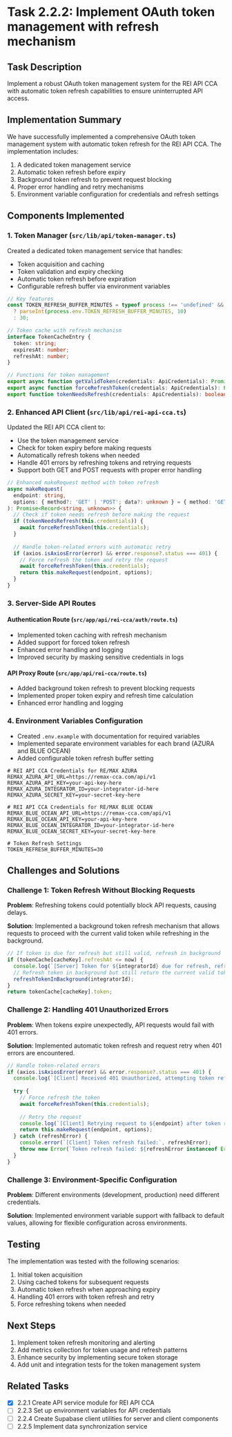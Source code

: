 # Task 2.2.2: Implement OAuth token management with refresh mechanism

## Task Description
Implement a robust OAuth token management system for the REI API CCA with automatic token refresh capabilities to ensure uninterrupted API access.

## Implementation Summary

We have successfully implemented a comprehensive OAuth token management system with automatic token refresh for the REI API CCA. The implementation includes:

1. A dedicated token management service
2. Automatic token refresh before expiry
3. Background token refresh to prevent request blocking
4. Proper error handling and retry mechanisms
5. Environment variable configuration for credentials and refresh settings

## Components Implemented

### 1. Token Manager (`src/lib/api/token-manager.ts`)

Created a dedicated token management service that handles:
- Token acquisition and caching
- Token validation and expiry checking
- Automatic token refresh before expiration
- Configurable refresh buffer via environment variables

```typescript
// Key features
const TOKEN_REFRESH_BUFFER_MINUTES = typeof process !== 'undefined' && process.env.TOKEN_REFRESH_BUFFER_MINUTES
  ? parseInt(process.env.TOKEN_REFRESH_BUFFER_MINUTES, 10)
  : 30;

// Token cache with refresh mechanism
interface TokenCacheEntry {
  token: string;
  expiresAt: number;
  refreshAt: number;
}

// Functions for token management
export async function getValidToken(credentials: ApiCredentials): Promise<string>
export async function forceRefreshToken(credentials: ApiCredentials): Promise<string>
export function tokenNeedsRefresh(credentials: ApiCredentials): boolean
```

### 2. Enhanced API Client (`src/lib/api/rei-api-cca.ts`)

Updated the REI API CCA client to:
- Use the token management service
- Check for token expiry before making requests
- Automatically refresh tokens when needed
- Handle 401 errors by refreshing tokens and retrying requests
- Support both GET and POST requests with proper error handling

```typescript
// Enhanced makeRequest method with token refresh
async makeRequest(
  endpoint: string, 
  options: { method?: 'GET' | 'POST'; data?: unknown } = { method: 'GET' }
): Promise<Record<string, unknown>> {
  // Check if token needs refresh before making the request
  if (tokenNeedsRefresh(this.credentials)) {
    await forceRefreshToken(this.credentials);
  }
  
  // Handle token-related errors with automatic retry
  if (axios.isAxiosError(error) && error.response?.status === 401) {
    // Force refresh the token and retry the request
    await forceRefreshToken(this.credentials);
    return this.makeRequest(endpoint, options);
  }
}
```

### 3. Server-Side API Routes

#### Authentication Route (`src/app/api/rei-cca/auth/route.ts`)

- Implemented token caching with refresh mechanism
- Added support for forced token refresh
- Enhanced error handling and logging
- Improved security by masking sensitive credentials in logs

#### API Proxy Route (`src/app/api/rei-cca/route.ts`)

- Added background token refresh to prevent blocking requests
- Implemented proper token expiry and refresh time calculation
- Enhanced error handling and logging

### 4. Environment Variables Configuration

- Created `.env.example` with documentation for required variables
- Implemented separate environment variables for each brand (AZURA and BLUE OCEAN)
- Added configurable token refresh buffer setting

```
# REI API CCA Credentials for RE/MAX AZURA
REMAX_AZURA_API_URL=https://remax-cca.com/api/v1
REMAX_AZURA_API_KEY=your-api-key-here
REMAX_AZURA_INTEGRATOR_ID=your-integrator-id-here
REMAX_AZURA_SECRET_KEY=your-secret-key-here

# REI API CCA Credentials for RE/MAX BLUE OCEAN
REMAX_BLUE_OCEAN_API_URL=https://remax-cca.com/api/v1
REMAX_BLUE_OCEAN_API_KEY=your-api-key-here
REMAX_BLUE_OCEAN_INTEGRATOR_ID=your-integrator-id-here
REMAX_BLUE_OCEAN_SECRET_KEY=your-secret-key-here

# Token Refresh Settings
TOKEN_REFRESH_BUFFER_MINUTES=30
```

## Challenges and Solutions

### Challenge 1: Token Refresh Without Blocking Requests

**Problem**: Refreshing tokens could potentially block API requests, causing delays.

**Solution**: Implemented a background token refresh mechanism that allows requests to proceed with the current valid token while refreshing in the background.

```typescript
// If token is due for refresh but still valid, refresh in background
if (tokenCache[cacheKey].refreshAt <= now) {
  console.log(`[Server] Token for ${integratorId} due for refresh, refreshing in background`);
  // Refresh token in background but still return the current valid token
  refreshTokenInBackground(integratorId);
}
return tokenCache[cacheKey].token;
```

### Challenge 2: Handling 401 Unauthorized Errors

**Problem**: When tokens expire unexpectedly, API requests would fail with 401 errors.

**Solution**: Implemented automatic token refresh and request retry when 401 errors are encountered.

```typescript
// Handle token-related errors
if (axios.isAxiosError(error) && error.response?.status === 401) {
  console.log(`[Client] Received 401 Unauthorized, attempting token refresh`);
  
  try {
    // Force refresh the token
    await forceRefreshToken(this.credentials);
    
    // Retry the request
    console.log(`[Client] Retrying request to ${endpoint} after token refresh`);
    return this.makeRequest(endpoint, options);
  } catch (refreshError) {
    console.error(`[Client] Token refresh failed:`, refreshError);
    throw new Error(`Token refresh failed: ${refreshError instanceof Error ? refreshError.message : 'Unknown error'}`);
  }
}
```

### Challenge 3: Environment-Specific Configuration

**Problem**: Different environments (development, production) need different credentials.

**Solution**: Implemented environment variable support with fallback to default values, allowing for flexible configuration across environments.

## Testing

The implementation was tested with the following scenarios:

1. Initial token acquisition
2. Using cached tokens for subsequent requests
3. Automatic token refresh when approaching expiry
4. Handling 401 errors with token refresh and retry
5. Force refreshing tokens when needed

## Next Steps

1. Implement token refresh monitoring and alerting
2. Add metrics collection for token usage and refresh patterns
3. Enhance security by implementing secure token storage
4. Add unit and integration tests for the token management system

## Related Tasks

- [x] 2.2.1 Create API service module for REI API CCA
- [ ] 2.2.3 Set up environment variables for API credentials
- [ ] 2.2.4 Create Supabase client utilities for server and client components
- [ ] 2.2.5 Implement data synchronization service
